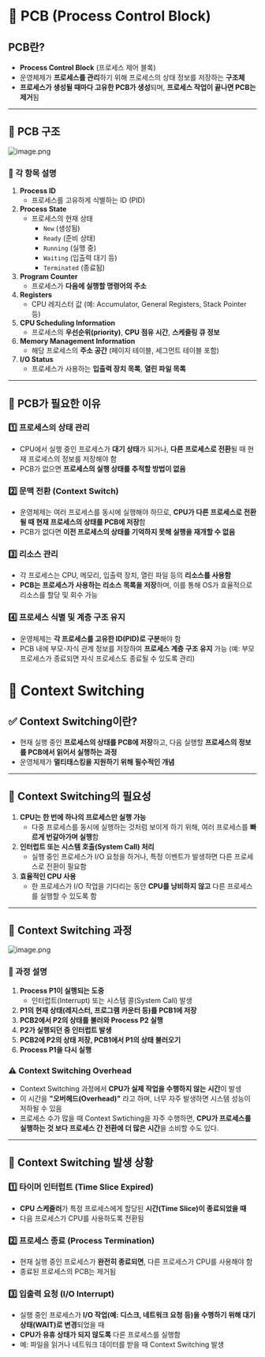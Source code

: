 
# **📌 PCB (Process Control Block)**

## **PCB란?**

- **Process Control Block** (프로세스 제어 블록)
- 운영체제가 **프로세스를 관리**하기 위해 프로세스의 상태 정보를 저장하는 **구조체**
- **프로세스가 생성될 때마다 고유한 PCB가 생성**되며, **프로세스 작업이 끝나면 PCB는 제거**됨

---

## **📌 PCB 구조**

![image.png](attachment:e73fd978-36e8-40ce-998c-cf86cb78a8dd:image.png)

### **🔹 각 항목 설명**

1. **Process ID**
    - 프로세스를 고유하게 식별하는 ID (PID)
2. **Process State**
    - 프로세스의 현재 상태
        - `New` (생성됨)
        - `Ready` (준비 상태)
        - `Running` (실행 중)
        - `Waiting` (입출력 대기 등)
        - `Terminated` (종료됨)
3. **Program Counter**
    - 프로세스가 **다음에 실행할 명령어의 주소**
4. **Registers**
    - CPU 레지스터 값 (예: Accumulator, General Registers, Stack Pointer 등)
5. **CPU Scheduling Information**
    - 프로세스의 **우선순위(priority)**, **CPU 점유 시간**, **스케줄링 큐 정보**
6. **Memory Management Information**
    - 해당 프로세스의 **주소 공간** (페이지 테이블, 세그먼트 테이블 포함)
7. **I/O Status**
    - 프로세스가 사용하는 **입출력 장치 목록**, **열린 파일 목록**

---

## **📌 PCB가 필요한 이유**

### **1️⃣ 프로세스의 상태 관리**

- CPU에서 실행 중인 프로세스가 **대기 상태**가 되거나, **다른 프로세스로 전환**될 때 현재 프로세스의 정보를 저장해야 함
- PCB가 없으면 **프로세스의 실행 상태를 추적할 방법이 없음**

### **2️⃣ 문맥 전환 (Context Switch)**

- 운영체제는 여러 프로세스를 동시에 실행해야 하므로, **CPU가 다른 프로세스로 전환될 때 현재 프로세스의 상태를 PCB에 저장**함
- PCB가 없다면 **이전 프로세스의 상태를 기억하지 못해 실행을 재개할 수 없음**

### **3️⃣ 리소스 관리**

- 각 프로세스는 CPU, 메모리, 입출력 장치, 열린 파일 등의 **리소스를 사용함**
- **PCB는 프로세스가 사용하는 리소스 목록을 저장**하며, 이를 통해 OS가 효율적으로 리소스를 할당 및 회수 가능

### **4️⃣ 프로세스 식별 및 계층 구조 유지**

- 운영체제는 **각 프로세스를 고유한 ID(PID)로 구분**해야 함
- PCB 내에 부모-자식 관계 정보를 저장하여 **프로세스 계층 구조 유지** 가능
(예: 부모 프로세스가 종료되면 자식 프로세스도 종료될 수 있도록 관리)

# **📌 Context Switching**

## **✅ Context Switching이란?**

- 현재 실행 중인 **프로세스의 상태를 PCB에 저장**하고,
다음 실행할 **프로세스의 정보를 PCB에서 읽어서 실행하는 과정**
- 운영체제가 **멀티태스킹을 지원하기 위해 필수적인 개념**

---

## **📌 Context Switching의 필요성**

1. **CPU는 한 번에 하나의 프로세스만 실행 가능**
    - 다중 프로세스를 동시에 실행하는 것처럼 보이게 하기 위해,
    여러 프로세스를 **빠르게 번갈아가며 실행**함
2. **인터럽트 또는 시스템 호출(System Call) 처리**
    - 실행 중인 프로세스가 I/O 요청을 하거나, 특정 이벤트가 발생하면
    다른 프로세스로 전환이 필요함
3. **효율적인 CPU 사용**
    - 한 프로세스가 I/O 작업을 기다리는 동안 **CPU를 낭비하지 않고**
    다른 프로세스를 실행할 수 있도록 함

---

## **📌 Context Switching 과정**

![image.png](attachment:e6537415-52b3-497f-9030-c68ebda4bb5f:image.png)

### **🔹 과정 설명**

1. **Process P1이 실행되는 도중**
    - 인터럽트(Interrupt) 또는 시스템 콜(System Call) 발생
2. **P1의 현재 상태(레지스터, 프로그램 카운터 등)를 PCB1에 저장**
3. **PCB2에서 P2의 상태를 불러와 Process P2 실행**
4. **P2가 실행되던 중 인터럽트 발생**
5. **PCB2에 P2의 상태 저장, PCB1에서 P1의 상태 불러오기**
6. **Process P1을 다시 실행**

### **⚠️  Context Switching Overhead**

- Context Switching 과정에서 **CPU가 실제 작업을 수행하지 않는 시간**이 발생
- 이 시간을 **"오버헤드(Overhead)"** 라고 하며, 너무 자주 발생하면 시스템 성능이 저하될 수 있음
- 프로세스 수가 많을 때 Context Swtiching을 자주 수행하면, **CPU가 프로세스를 실행하는 것 보다 프로세스 간 전환에 더 많은 시간**을 소비할 수도 있다.

---

## **📌 Context Switching 발생 상황**

### **1️⃣ 타이머 인터럽트 (Time Slice Expired)**

- **CPU 스케줄러**가 특정 프로세스에게 할당된 **시간(Time Slice)이 종료되었을 때**
- 다음 프로세스가 CPU를 사용하도록 전환됨

### **2️⃣ 프로세스 종료 (Process Termination)**

- 현재 실행 중인 프로세스가 **완전히 종료되면**, 다른 프로세스가 CPU를 사용해야 함
- 종료된 프로세스의 PCB는 제거됨

### **3️⃣ 입출력 요청 (I/O Interrupt)**

- 실행 중인 프로세스가 **I/O 작업(예: 디스크, 네트워크 요청 등)을 수행하기 위해 대기 상태(WAIT)로 변경**되었을 때
- **CPU가  유휴 상태가 되지 않도록** 다른 프로세스를 실행함
- 예: 파일을 읽거나 네트워크 데이터를 받을 때 Context Switching 발생
